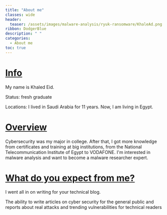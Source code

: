 ```yaml
---
title: "About me"
classes: wide
header:
  teaser: /assets/images/malware-analysis/ryuk-ransomware/KhaleAd.png
ribbon: DodgerBlue
description: " "
categories:
  - About me
toc: true
---
```

# <u>Info</u>

My name is Khaled Eid.

Status: fresh graduate

Locations: I lived in Saudi Arabia for 11 years. Now, I am living in Egypt.

# <u>Overview</u>

Cybersecurity was my major in college. After that, I got more knowledge from certificates and training at big institutions, from the National Telecommunication Institute of Egypt to VODAFONE.
I'm interested in malware analysis and want to become a malware researcher expert.

# <u>What do you expect from me?</u>

I went all in on writing for your technical blog.

The ability to write articles on cyber security for the general public and reports about real attacks and trending vulnerabilities for technical readers
